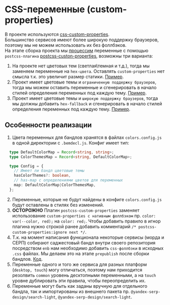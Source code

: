 # CSS-переменные (custom-properties)

В проекте используются [css-custom-properties](//caniuse.com/css-variables).<br>
Большинство сервисов имеют более широкую поддержку браузеров, поэтому мы не можем использовать их без фоллбэков.<br>
На этапе сборка проекта мы [процессим](//a.yandex-team.ru/arcadia/frontend/packages/mini-suggest/.config/.enb/techs/css-variables.js) переменные с помощью `postcss-плагина` [postcss-custon-properties](//github.com/postcss/postcss-custom-properties), возможны три варианта:<br>
1. На проекте нет цветовых тем (светлая\темная и т.д.), тогда мы заменяем переменные на `hex-цвета`. Оставлять `custom-properties` нет смысла т.к. это увеличит размер статики. [Пример](//a.yandex-team.ru/arcadia/frontend/packages/mini-suggest/build/bundles/goods/desktop/mini-suggest/colors.config.js).
2. Проект имеет цветовые темы и `ограниченную поддержку браузеров`, тогда мы можем оставить переменные и сгенерировать в начало стилей определения переменных под каждую тему. [Пример](//a.yandex-team.ru/arcadia/frontend/packages/mini-suggest/build/bundles/goods/desktop/mini-suggest/colors.config.js).
3. Проект имеет цветовые темы и `широкую поддержку браузеров`, тогда мы должны добавить `hex-fallback` и сгенерировать в начало стилей определения переменных под каждую тему. [Пример](//a.yandex-team.ru/arcadia/frontend/packages/mini-suggest/build/bundles/serp/desktop/mini-suggest/colors.config.js).

## Особенности реализации

1. Цвета переменных для бандлов хранятся в файлах `colors.config.js` в одной директории с `.bemdecl.js`. Конфиг имеет тип: 
```typescript
  type DefaultColorMap = Record<string, string>;
  type ColorThemesMap = Record<string, DefaultColorMap>;

  type Config = {
    // Имеет ли бандл цветовые темы
    hasColorThemes?: boolean,
    // has-map с определениями цветов для переменных
    map: DefaultColorMap|ColorThemesMap,
  };
```
2. Переменные, которые не будут найдены в конфиге `colors.config.js` будут оставлены в стилях без изменений.
3. <b>ОСТОРОЖНО</b> Плагин `postcss-custom-properties` заменяет использование `custom-properties с нативным фоллбэком` пр. `color: var(--color, red);` на `color: red;`. Чтобы добавить правило в игнор плагина нужно строкой ранее добавить комментарий `/* postcss-custom-properties:ignore next */`.
4. Т.к. на момент написания функционала некоторые сервисы (морда и СЕРП) собирают саджестовый бандл внутри своего репозитория посредством `enb` нам необходимо добавить `css-фоллбэки` в исходных `.css` файлах. Мы делаем это на этапе `prepublish` после сборки бандлов. [Код](//a.yandex-team.ru/arcadia/frontend/packages/mini-suggest/tools/create-custom-properties-fallbacks.js).
5. Переменные одного и того же сервиса для разных платформ (`desktop, touch`) могу отличаться, поэтому нам приходится резолвить `common` уровень десктопными переменными, а на `touch` уровне дублировать эти правила, чтобы переопределить их.
6. Переменные могут быть как заданы вручную для отдельного бандла, так и импортированы из внешнего пакета пр. `@yandex-serp-design/search-light`, `@yandex-serp-design/search-light`.
